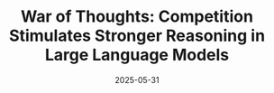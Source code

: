 ---
title: 'War of Thoughts: Competition Stimulates Stronger Reasoning in Large Language Models'
authors:
- Yibin Chen *
- admin *
- YAN ZHENG
- Yifu Yuan
- Jianye HAO
date: '2025-05-31' # Placeholder date for ACL 2025 Findings publication (adjust as needed)
publishDate: '2025-05-16T22:00:00Z' # Timestamp of this metadata generation (adjust as needed)
publication_types:
- conference
publication: '*Findings of the Association for Computational Linguistics: ACL 2025*'

featured: false # Set to true to feature this publication

# Links - replace with actual URLs when available
url_pdf: ''
url_code: ''
url_dataset: ''
url_poster: ''
url_project: ''
url_slides: ''
url_source: '' # Could be an arXiv link, or link to the publication page
url_video: ''

summary: 'This paper investigates how competitive mechanisms can enhance the reasoning capabilities of Large Language Models (LLMs), leading to improved performance on complex tasks.'

tags:
  - LLM
  - Reasoning
  - ACL 2025
  - ACL Findings
  - Competition

# Featured image
# To use, add an image named `featured.jpg/png` to your page's folder.
image:
  caption: '' # Optional caption for the image
  focal_point: '' # Options: Smart, Center, TopLeft, Top, TopRight, Left, Right, BottomLeft, Bottom, BottomRight
  preview_only: false # If true, Renders the image in lists only. Otherwise, Renders both in lists and articles.
---